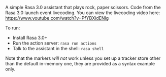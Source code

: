 A simple Rasa 3.0 assistant that plays rock, paper scissors. Code from the Rasa 3.0 launch event livecoding. You can view the livecoding video here: https://www.youtube.com/watch?v=PfYBXidENlg

To run: 

* Install Rasa 3.0+
* Run the action server: `rasa run actions`
* Talk to the assistant in the shell: `rasa shell`

Note that the markers *will not* work unless you set up a tracker store other than the default in-memory one, they are provided as a syntax example only.
